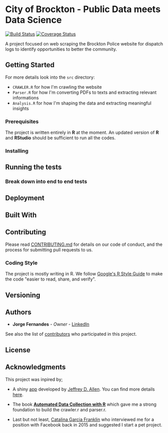 # City of Brockton - Public Data meets Data Science
[![Build Status](https://travis-ci.org/sconde/City_of_Brockton_R.svg?branch=master)](https://travis-ci.org/sconde/City_of_Brockton_R)
[![Coverage Status](https://coveralls.io/repos/github/sconde/City_of_Brockton_R/badge.svg?branch=master)](https://coveralls.io/github/sconde/City_of_Brockton_R?branch=master)

A project focused on web scraping the Brockton Police website for dispatch logs to identify opportunities to better the community.

## Getting Started

For more details look into the `src` directory:

-  `CRAWLER.R` for how I'm crawling the website
-  `Parser.R` for how I'm converting PDFs to texts and extracting relevant informations
-  `Analysis.R` for how I'm shaping the data and extracting meaningful insights

### Prerequisites

The project is written entirely in **R** at the moment. An updated version of
**R** and **RStudio** should be sufficient to run all the codes.

<!--
```
Give examples
```
-->

### Installing

<!--TODO: -->
<!--
```
Give the example
```

And repeat

```
until finished
```

End with an example of getting some data out of the system or using it for a little demo
-->
## Running the tests

<!-- TODO: add unit tests -->

<!--
Explain how to run the automated tests for this system
-->

### Break down into end to end tests

<!--
Explain what these tests test and why

```
Give an example
```

### And coding style tests

Explain what these tests test and why

```
Give an example
```
-->
## Deployment

<!--TODO
Add additional notes about how to deploy this on a live system
-->
## Built With

<!--TODO
* [Dropwizard](http://www.dropwizard.io/1.0.2/docs/) - The web framework used
* [Maven](https://maven.apache.org/) - Dependency Management
* [ROME](https://rometools.github.io/rome/) - Used to generate RSS Feeds

-->
## Contributing

Please read [CONTRIBUTING.md](CONTRIBUTING.md) for details on our code of conduct, and the process for submitting pull requests to us.

### Coding Style

The project is mostly writing in R. We follow [Google's R Style Guide](https://google.github.io/styleguide/Rguide.xml) to make the code "easier to read, share, and verify".

## Versioning

<!--
We use [SemVer](http://semver.org/) for versioning. For the versions available, see the [tags on this repository](https://github.com/your/project/tags). 
-->

## Authors

* **Jorge Fernandes** - *Owner* - [LinkedIn](https://www.linkedin.com/in/jorge3fernandes/)

See also the list of [contributors](./CONTRIBUTING.md) who participated in this project.

## License

<!-- need to pick a license -->
<!--This project is licensed under the MIT License - see the [LICENSE.md](LICENSE.md) file for details-->

## Acknowledgments

This project was inpired by;
 - A shiny [app](https://trestletech.shinyapps.io/dallas-police/) developed by [Jeffrey D. Allen](https://www.linkedin.com/in/jeffreydallen1). You can find more details [here](https://github.com/trestletech/dallas-police). 

 - The book [**Automated Data Collection with R**](http://www.r-datacollection.com/) which gave me a strong foundation to build the crawler.r and parser.r. 

 - Last but not least, [Catalina Garcia Franklin](https://www.linkedin.com/in/dreamjobfinder) who interviewed me for a position with Facebook back in 2015 and suggested I start a pet project.

<!--
* Hat tip to anyone who's code was used
* Inspiration
* etc
* -->

